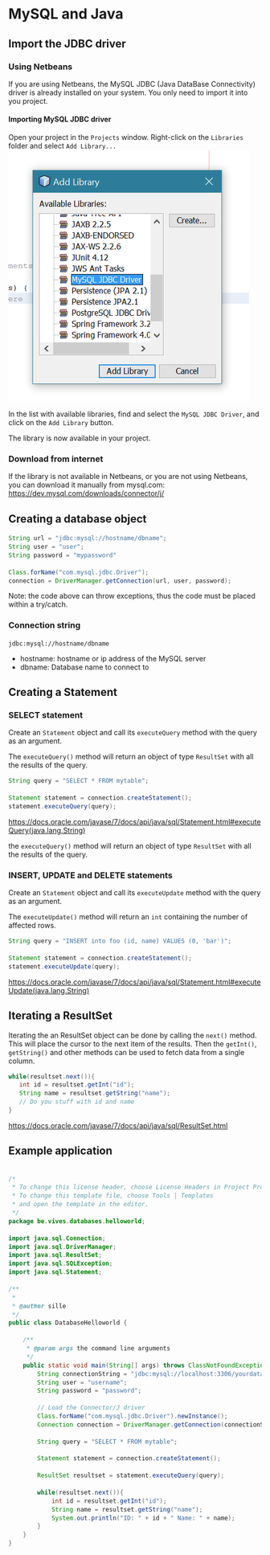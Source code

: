 # MySQL and Java

## Import the JDBC driver

### Using Netbeans

If you are using Netbeans, the MySQL JDBC (Java DataBase Connectivity) driver is already installed on your system. You only need to import it into you project.

#### Importing MySQL JDBC driver

Open your project in the `Projects` window. Right-click on the `Libraries` folder and select `Add Library...`![Netbeans: Add library menu](/assets/netbeans_add_library.PNG)

In the list with available libraries, find and select the `MySQL JDBC Driver`, and click on the `Add Library` button.

The library is now available in your project.

### Download from internet

If the library is not available in Netbeans, or you are not using Netbeans, you can download it manually from mysql.com: https://dev.mysql.com/downloads/connector/j/

## Creating a database object

```java
String url = "jdbc:mysql://hostname/dbname";
String user = "user";
String password = "mypassword"

Class.forName("com.mysql.jdbc.Driver");
connection = DriverManager.getConnection(url, user, password);     
```

Note: the code above can throw exceptions, thus the code must be placed within a try/catch.

### Connection string

`jdbc:mysql://hostname/dbname`

* hostname: hostname or ip address of the MySQL server
* dbname: Database name to connect to

## Creating a Statement

### SELECT statement

Create an `Statement` object and call its `executeQuery` method with the query as an argument.

The `executeQuery()` method will return an object of type `ResultSet` with all the results of the query.

```java
String query = "SELECT * FROM mytable";

Statement statement = connection.createStatement();
statement.executeQuery(query);
```

https://docs.oracle.com/javase/7/docs/api/java/sql/Statement.html#executeQuery(java.lang.String)

the `executeQuery()` method will return an object of type `ResultSet` with all the results of the query.

### INSERT, UPDATE and DELETE statements

Create an `Statement` object and call its `executeUpdate` method with the query as an argument.

The `executeUpdate()` method will return an `int` containing the number of affected rows.

```java
String query = "INSERT into foo (id, name) VALUES (0, 'bar')";

Statement statement = connection.createStatement();
statement.executeUpdate(query);
```

https://docs.oracle.com/javase/7/docs/api/java/sql/Statement.html#executeUpdate(java.lang.String)

## Iterating a ResultSet

Iterating the an ResultSet object can be done by calling the `next()` method. This will place the cursor to the next item of the results. Then the `getInt()`, `getString()` and other methods can be used to fetch data from a single column.

```java
while(resultset.next()){
   int id = resultset.getInt("id");
   String name = resultset.getString("name");
   // Do you stuff with id and name
}
```

https://docs.oracle.com/javase/7/docs/api/java/sql/ResultSet.html


## Example application



```java

/*
 * To change this license header, choose License Headers in Project Properties.
 * To change this template file, choose Tools | Templates
 * and open the template in the editor.
 */
package be.vives.databases.helloworld;

import java.sql.Connection;
import java.sql.DriverManager;
import java.sql.ResultSet;
import java.sql.SQLException;
import java.sql.Statement;

/**
 *
 * @author sille
 */
public class DatabaseHelloworld {

    /**
     * @param args the command line arguments
     */
    public static void main(String[] args) throws ClassNotFoundException, SQLException, InstantiationException, IllegalAccessException {
        String connectionString = "jdbc:mysql://localhost:3306/yourdatabase";
        String user = "username";
        String password = "password";

        // Load the Connector/J driver
        Class.forName("com.mysql.jdbc.Driver").newInstance();
        Connection connection = DriverManager.getConnection(connectionString, user, password);
        
        String query = "SELECT * FROM mytable";

        Statement statement = connection.createStatement();

        ResultSet resultset = statement.executeQuery(query);

        while(resultset.next()){
            int id = resultset.getInt("id");
            String name = resultset.getString("name");
            System.out.println("ID: " + id + " Name: " + name);
        }
    }
}


```









